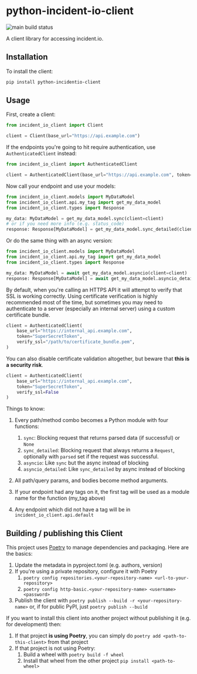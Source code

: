 # python-incident-io-client

![main build status](https://github.com/expobrain/python-incidentio-client/actions/workflows/main.yml/badge.svg?branch=main)

A client library for accessing incident.io.

## Installation

To install the client:

```bash
pip install python-incidentio-client
```

## Usage

First, create a client:

```python
from incident_io_client import Client

client = Client(base_url="https://api.example.com")
```

If the endpoints you're going to hit require authentication, use `AuthenticatedClient` instead:

```python
from incident_io_client import AuthenticatedClient

client = AuthenticatedClient(base_url="https://api.example.com", token="SuperSecretToken")
```

Now call your endpoint and use your models:

```python
from incident_io_client.models import MyDataModel
from incident_io_client.api.my_tag import get_my_data_model
from incident_io_client.types import Response

my_data: MyDataModel = get_my_data_model.sync(client=client)
# or if you need more info (e.g. status_code)
response: Response[MyDataModel] = get_my_data_model.sync_detailed(client=client)
```

Or do the same thing with an async version:

```python
from incident_io_client.models import MyDataModel
from incident_io_client.api.my_tag import get_my_data_model
from incident_io_client.types import Response

my_data: MyDataModel = await get_my_data_model.asyncio(client=client)
response: Response[MyDataModel] = await get_my_data_model.asyncio_detailed(client=client)
```

By default, when you're calling an HTTPS API it will attempt to verify that SSL is working correctly. Using certificate verification is highly recommended most of the time, but sometimes you may need to authenticate to a server (especially an internal server) using a custom certificate bundle.

```python
client = AuthenticatedClient(
    base_url="https://internal_api.example.com",
    token="SuperSecretToken",
    verify_ssl="/path/to/certificate_bundle.pem",
)
```

You can also disable certificate validation altogether, but beware that **this is a security risk**.

```python
client = AuthenticatedClient(
    base_url="https://internal_api.example.com",
    token="SuperSecretToken",
    verify_ssl=False
)
```

Things to know:

1. Every path/method combo becomes a Python module with four functions:

   1. `sync`: Blocking request that returns parsed data (if successful) or `None`
   1. `sync_detailed`: Blocking request that always returns a `Request`, optionally with `parsed` set if the request was successful.
   1. `asyncio`: Like `sync` but the async instead of blocking
   1. `asyncio_detailed`: Like `sync_detailed` by async instead of blocking

1. All path/query params, and bodies become method arguments.
1. If your endpoint had any tags on it, the first tag will be used as a module name for the function (my_tag above)
1. Any endpoint which did not have a tag will be in `incident_io_client.api.default`

## Building / publishing this Client

This project uses [Poetry](https://python-poetry.org/) to manage dependencies and packaging. Here are the basics:

1. Update the metadata in pyproject.toml (e.g. authors, version)
1. If you're using a private repository, configure it with Poetry
   1. `poetry config repositories.<your-repository-name> <url-to-your-repository>`
   1. `poetry config http-basic.<your-repository-name> <username> <password>`
1. Publish the client with `poetry publish --build -r <your-repository-name>` or, if for public PyPI, just `poetry publish --build`

If you want to install this client into another project without publishing it (e.g. for development) then:

1. If that project **is using Poetry**, you can simply do `poetry add <path-to-this-client>` from that project
1. If that project is not using Poetry:
   1. Build a wheel with `poetry build -f wheel`
   1. Install that wheel from the other project `pip install <path-to-wheel>`
